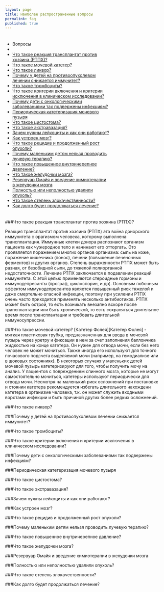 ```yaml
---
layout: page
title: Наиболее распространенные вопросы
permalink: faq
published: true
---
```


<div class="well span4" style="max-width: 340px; padding: 8px 0;">
<ul class="nav nav-list">
  <li class="nav-header">Вопросы</li>
  <li class="divider"></li>
  <li><a href="#rtph">Что такое реакция трансплантат против хозяина (РТПХ)?</a></li>
  <li><a href="#">Что такое мочевой катетер?</a></li>
  <li><a href="#">Что такое ликвор?</a></li>
  <li><a href="#">Почему у детей на противоопухолевом лечении снижается иммунитет?</a></li>
  <li><a href="#">Что такое тромбоциты?</a></li>
  <li><a href="#">Что такое критерии включения и критерии исключения в клиническом исследовании?</a></li>
  <li><a href="#">Почему дети с онкологическими заболеваниями так подвержены инфекциям?</a></li>
  <li><a href="#">Периодическая катетеризация мочевого пузыря</a></li>
  <li><a href="#">Что такое цистостома?</a></li>
  <li><a href="#">Что такое экстравазация?</a></li>
  <li><a href="#">Зачем нужны лейкоциты и как они работают?</a></li>
  <li><a href="#">Как устроен мозг?</a></li>
  <li><a href="#">Что такое рецидив и продолженный рост опухоли?</a></li>
  <li><a href="#">Почему маленьким детям нельзя проводить лучевую терапию?</a></li>
  <li><a href="#">Что такое повышенное внутричерепное давление?</a></li>
  <li><a href="#">Что такое желудочки мозга?</a></li>
  <li><a href="#">Резервуар Омайя и введение химиотерапии в желудочки мозга</a></li>
  <li><a href="#">Полностью или неполностью удалили опухоль?</a></li>
  <li><a href="#">Что такое степень злокачественности?</a></li>
  <li><a href="#">Как долго будет продолжаться лечение?</a></li>
</ul>
</div>

<a name="rtph"></a>
###Что такое реакция трансплантат против хозяина (РТПХ)?

Реакция трансплантат против хозяина (РТПХ) эта война донорского иммунитета с орагизмом человека, которому выполнена трансплантация. Иммунные клетки донора распознают организм пациента как чужеродное тело и начинают его отторгать. Это проявляется поражением многих органов организма: сыпь на коже, поражение кишечника (понос), печени (повышение печеночных ферментов) и других органов. Степень выраженности РТПХ может быть разная, от безобидной сыпи, до тяжелой полиорганной недостаточности. Лечение РТПХ заключается в подавлении реакций иммунитета. С этой целью применяются стероидные гормоны и иммунодепресанты (програф, циклоспорин, и др). Основным побочным эффектом иммунодепресантов является повышенный риск тяжелой и даже смертельно опасной инфекции, поэтому при усилении РТПХ очень часто приходится применять несколько антибиотиков. РТПХ может быть острой, то есть возникать внезапно вскоре после трансплантации или быть хронической, то есть сохраняться длительное время после трансплантации и требовать длительной иммуносупрессии.

<a name="rtph"></a>
###Что такое мочевой катетер?
[Катетер Фолея][Катетер Фолея] - мягкая пластиковая трубка, предназначенная для ввода в мочевой пузырь через уретру и фиксации в нем за счет заполнения баллончика жидкостью на конце катетера. Он нужен для отвода мочи, если без него человек не может мочиться. Также иногда его используют для точного почасового подсчета выделяемой мочи (например, на гемодиализе или в шоковых состояниях). В некоторых случаях у маленьких детей мочевой пузырь катетеризируют для того, чтобы получить мочу на анализ. У пациентов с повреждением спинного мозга, которые не могут самостоятельно мочиться, катетеры используют периодически для отвода мочи. Несмотря на маленький риск осложнений при постановке и стоянии катетера рекомендуется избегать длительного нахождени катетера в организме человека, т.к. он может служить входными воротами инфекции и быть причиной других более редких осложнений.

<a name="rtph"></a>
###Что такое ликвор?
<a name="rtph"></a>

###Почему у детей на противоопухолевом лечении снижается иммунитет?
<a name="rtph"></a>

###Что такое тромбоциты?
<a name="rtph"></a>

###Что такое критерии включения и критерии исключения в клиническом исследовании?
<a name="rtph"></a>

###Почему дети с онкологическими заболеваниями так подвержены инфекциям?
<a name="rtph"></a>

###Периодическая катетеризация мочевого пузыря
<a name="rtph"></a>

###Что такое цистостома?
<a name="rtph"></a>

###Что такое экстравазация?
<a name="rtph"></a>

###Зачем нужны лейкоциты и как они работают?
<a name="rtph"></a>

###Как устроен мозг?
<a name="rtph"></a>

###Что такое рецидив и продолженный рост опухоли?
<a name="rtph"></a>

###Почему маленьким детям нельзя проводить лучевую терапию?
<a name="rtph"></a>

###Что такое повышенное внутричерепное давление?
<a name="rtph"></a>

###Что такое желудочки мозга?
<a name="rtph"></a>

###Резервуар Омайя и введение химиотерапии в желудочки мозга
<a name="rtph"></a>

###Полностью или неполностью удалили опухоль?
<a name="rtph"></a>

###Что такое степень злокачественности?
<a name="rtph"></a>

###Как долго будет продолжаться лечение?